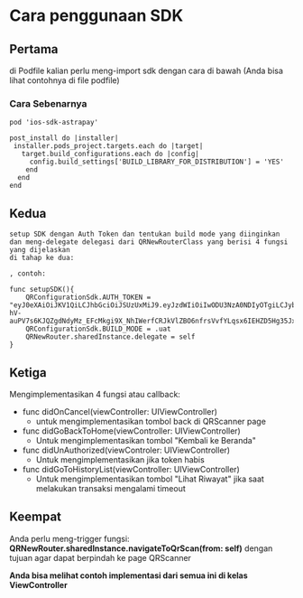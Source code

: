 # Cara penggunaan SDK
## Pertama
di Podfile kalian perlu meng-import sdk dengan cara di bawah (Anda bisa lihat contohnya di file podfile)
### Cara Sebenarnya
    pod 'ios-sdk-astrapay'

    post_install do |installer|
     installer.pods_project.targets.each do |target|
       target.build_configurations.each do |config|
         config.build_settings['BUILD_LIBRARY_FOR_DISTRIBUTION'] = 'YES'
        end
      end
    end

## Kedua
    setup SDK dengan Auth Token dan tentukan build mode yang diinginkan
    dan meng-delegate delegasi dari QRNewRouterClass yang berisi 4 fungsi yang dijelaskan
    di tahap ke dua:

    , contoh:
    
    func setupSDK(){
        QRConfigurationSdk.AUTH_TOKEN = "eyJ0eXAiOiJKV1QiLCJhbGciOiJSUzUxMiJ9.eyJzdWIiOiIwODU3NzA0NDIyOTgiLCJyb2xlcyI6WyJMT0dJTiJdLCJpc3MiOiJBc3RyYVBheS1EZXYiLCJ0eXBlIjoiQUNDRVNTIiwidXNlcklkIjoxOTk4NTQsImRldmljZUlkIjoiMTIzIiwidHJhbnNhY3Rpb25JZCI6IiIsInRyYW5zYWN0aW9uVHlwZSI6IiIsIm5iZiI6MTY1NTgwOTQ1NywiZXhwIjoxNjU1ODEzMDU3LCJpYXQiOjE2NTU4MDk0NTcsImp0aSI6ImU2NjdlNjMwLTU0YjQtNGIzZS1iMWMwLTM5NGI3MmU1NjI3OCIsImVtYWlsIjpbImdpbGJlcnQuc3ViYXlAYXN0cmFwYXkuY29tIl19.MhygTVbWfTlSbKxypqUrT8IHP87xKIal3rd4Q7pCTftmDrWIF31PGL8pOQ4Nd1aBelEhK2mbAbkDFAVbzItsd2LGdQ_nfnJH5rac2KDd6xN0WxXl07e3VMskgBMrlGtedhMHhx4IMdkcC6uXn5ezmnDbPNL5DpykcAsPbQWe8DE1VZrd_3OoUyHhwyd30Rtau20LIa61Hnv5gpUwQXplHR7oUJn6L875agKF5WzDEHhP2-hV-auPV7s6KJQZgdNdyMz_EFcMkgi9X_NhIWerfCRJkVlZBO6nfrsVvfYLqsx6IEHZD5Hg35JxjmBs1DRL20UNBiy01LIMf9PMlOR0Jg"
        QRConfigurationSdk.BUILD_MODE = .uat
        QRNewRouter.sharedInstance.delegate = self
    }

## Ketiga
Mengimplementasikan 4 fungsi atau callback:
- func didOnCancel(viewController: UIViewController)
  - untuk mengimplementasikan tombol back di QRScanner page
- func didGoBackToHome(viewController: UIViewController)
  - Untuk mengimplementasikan tombol "Kembali ke Beranda"
- func didUnAuthorized(viewControler: UIViewController)
  - Untuk mengimplementasikan jika token habis
- func didGoToHistoryList(viewController: UIViewController)
  - Untuk mengimplementasikan tombol "Lihat Riwayat" jika saat melakukan transaksi mengalami timeout

## Keempat
Anda perlu meng-trigger fungsi:
**QRNewRouter.sharedInstance.navigateToQrScan(from: self)**
dengan tujuan agar dapat berpindah ke page QRScanner

**Anda bisa melihat contoh implementasi dari semua ini di kelas ViewController**


